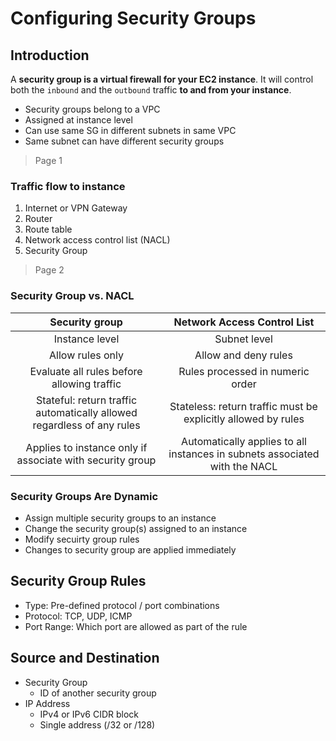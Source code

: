 # Configuring Security Groups

## Introduction

A **security group is a virtual firewall for your EC2 instance**. It will control both the `inbound` and the `outbound` traffic **to and from your instance**.

- Security groups belong to a VPC
- Assigned at instance level
- Can use same SG in different subnets in same VPC
- Same subnet can have different security groups

> Page 1

### Traffic flow to instance

1. Internet or VPN Gateway 
2. Router 
3. Route table 
4. Network access control list (NACL) 
5. Security Group

> Page 2

### Security Group vs. NACL

|                             Security group                             |                        Network Access Control List                         |
| :--------------------------------------------------------------------: | :------------------------------------------------------------------------: |
|                             Instance level                             |                                Subnet level                                |
|                            Allow rules only                            |                            Allow and deny rules                            |
|               Evaluate all rules before allowing traffic               |                      Rules processed in numeric order                      |
| Stateful: return traffic automatically allowed regardless of any rules |       Stateless: return traffic must be explicitly allowed by rules        |
|       Applies to instance only if associate with security group        | Automatically applies to all instances in subnets associated with the NACL |

### Security Groups Are Dynamic

- Assign multiple security groups to an instance
- Change the security group(s) assigned to an instance
- Modify secuirty group rules
- Changes to security group are applied immediately

## Security Group Rules

- Type: Pre-defined protocol / port combinations
- Protocol: TCP, UDP, ICMP
- Port Range: Which port are allowed as part of the rule

## Source and Destination

- Security Group
  - ID of another security group
- IP Address
  - IPv4 or IPv6 CIDR block
  - Single address (/32 or /128)